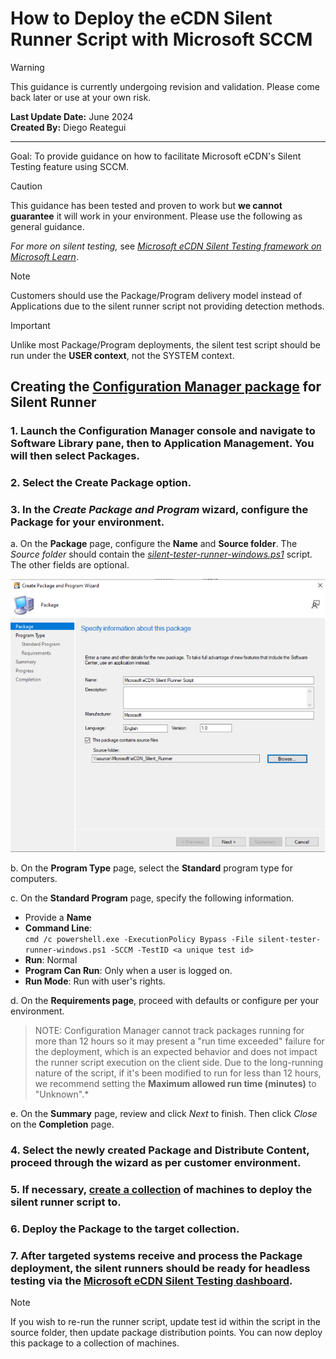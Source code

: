 # How to Deploy the eCDN Silent Runner Script with Microsoft SCCM

> [!WARNING]
> This guidance is currently undergoing revision and validation.  Please come back later or use at your own risk.

__Last Update Date:__ June 2024  
__Created By:__ Diego Reategui  

***

Goal: To provide guidance on how to facilitate Microsoft eCDN's Silent
Testing feature using SCCM.

> [!CAUTION]
> This guidance has been tested and proven to work but __we cannot guarantee__ it will work in your environment. Please use the following as general guidance.

*For more on silent testing,* see [*Microsoft eCDN Silent Testing framework on Microsoft Learn*](https://learn.microsoft.com/ecdn/technical-documentation/silent-testing-framework#appendix-b-integrating-runners-using-headless-browser).

> [!NOTE]
> Customers should use the Package/Program delivery model instead of Applications due to the silent runner script not providing detection methods.

> [!IMPORTANT]
> Unlike most Package/Program deployments, the silent test script should be run under the __USER context__, not the SYSTEM context.

## Creating the [Configuration Manager package](https://learn.microsoft.com/mem/configmgr/apps/deploy-use/packages-and-programs) for Silent Runner

### 1. Launch the Configuration Manager console and navigate to __Software Library__ pane, then to __Application Management__. You will then select __Packages__.

### 2. Select the __Create Package__ option.

### 3. In the *Create Package and Program* wizard, configure the Package for your environment.

   a.  On the __Package__ page, configure the __Name__ and __Source folder__. The *Source folder* should contain the [*silent-tester-runner-windows.ps1*](https://github.com/PeerDiego/silent-test-script/blob/main/silent-tester-runner-windows.ps1) script. The other fields are optional.

   ![A screenshot of a software package creation.](./media/sccm_image.png)

   b.  On the __Program Type__ page, select the __Standard__ program type for computers.

   c.  On the __Standard Program__ page, specify the following information.

   - Provide a __Name__
   - __Command Line__:\
       `cmd /c powershell.exe -ExecutionPolicy Bypass -File silent-tester-runner-windows.ps1 -SCCM -TestID <a unique test id>`
   - __Run__: Normal
   - __Program Can Run__: Only when a user is logged on.
   - __Run Mode__: Run with user's rights.

   d.  On the __Requirements page__, proceed with defaults or configure per your environment.

   > NOTE: Configuration Manager cannot track packages running for more than 12 hours so it may present a "run time exceeded" failure for the deployment, which is an expected behavior and does not impact the runner script execution on the client side. Due to the long-running nature of the script, if it's been modified to run for less than 12 hours, we recommend setting the __Maximum allowed run time (minutes)__ to "Unknown".*

   e.  On the __Summary__ page, review and click *Next* to finish. Then click *Close* on the __Completion__ page.

### 4. Select the newly created Package and Distribute Content, proceed through the wizard as per customer environment.

### 5. If necessary, [create a collection](https://learn.microsoft.com/mem/configmgr/core/clients/manage/collections/create-collections) of machines to deploy the silent runner script to.

### 6. Deploy the Package to the target collection.

### 7. After targeted systems receive and process the Package deployment, the silent runners should be ready for headless testing via the [Microsoft eCDN Silent Testing dashboard](https://aka.ms/ecdn/admin/silent-tester).

> [!NOTE]
> If you wish to re-run the runner script, update test id within the script in the source folder, then update package distribution points. You can now deploy this package to a collection of machines.
